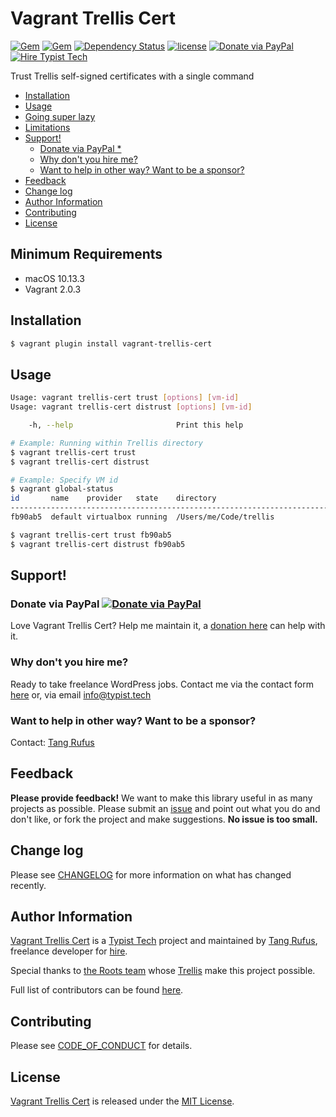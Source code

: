 # Vagrant Trellis Cert

[![Gem](https://img.shields.io/gem/v/vagrant-trellis-cert.svg)](https://rubygems.org/gems/vagrant-trellis-cert)
[![Gem](https://img.shields.io/gem/dt/vagrant-trellis-cert.svg)](https://rubygems.org/gems/vagrant-trellis-cert)
[![Dependency Status](https://gemnasium.com/badges/github.com/TypistTech/vagrant-trellis-cert.svg)](https://gemnasium.com/github.com/TypistTech/vagrant-trellis-cert)
[![license](https://img.shields.io/github/license/TypistTech/vagrant-trellis-cert.svg)](https://github.com/TypistTech/vagrant-trellis-cert/blob/master/LICENSE)
[![Donate via PayPal](https://img.shields.io/badge/Donate-PayPal-blue.svg)](https://www.typist.tech/donate/vagrant-trellis-cert/)
[![Hire Typist Tech](https://img.shields.io/badge/Hire-Typist%20Tech-ff69b4.svg)](https://www.typist.tech/contact/)

Trust Trellis self-signed certificates with a single command

<!-- START doctoc generated TOC please keep comment here to allow auto update -->
<!-- DON'T EDIT THIS SECTION, INSTEAD RE-RUN doctoc TO UPDATE -->


- [Installation](#installation)
- [Usage](#usage)
- [Going super lazy](#going-super-lazy)
- [Limitations](#limitations)
- [Support!](#support)
  - [Donate via PayPal *](#donate-via-paypal-)
  - [Why don't you hire me?](#why-dont-you-hire-me)
  - [Want to help in other way? Want to be a sponsor?](#want-to-help-in-other-way-want-to-be-a-sponsor)
- [Feedback](#feedback)
- [Change log](#change-log)
- [Author Information](#author-information)
- [Contributing](#contributing)
- [License](#license)

<!-- END doctoc generated TOC please keep comment here to allow auto update -->

## Minimum Requirements

- macOS 10.13.3
- Vagrant 2.0.3

## Installation

```bash
$ vagrant plugin install vagrant-trellis-cert
```

## Usage

```bash
Usage: vagrant trellis-cert trust [options] [vm-id]
Usage: vagrant trellis-cert distrust [options] [vm-id]

    -h, --help                       Print this help

# Example: Running within Trellis directory
$ vagrant trellis-cert trust
$ vagrant trellis-cert distrust

# Example: Specify VM id
$ vagrant global-status
id       name    provider   state    directory
-----------------------------------------------------------------------------------
fb90ab5  default virtualbox running  /Users/me/Code/trellis

$ vagrant trellis-cert trust fb90ab5
$ vagrant trellis-cert distrust fb90ab5
```

## Support!

### Donate via PayPal [![Donate via PayPal](https://img.shields.io/badge/Donate-PayPal-blue.svg)](https://www.typist.tech/donate/vagrant-trellis-cert/)

Love Vagrant Trellis Cert? Help me maintain it, a [donation here](https://www.typist.tech/donate/vagrant-trellis-cert/) can help with it.

### Why don't you hire me?

Ready to take freelance WordPress jobs. Contact me via the contact form [here](https://www.typist.tech/contact/) or, via email [info@typist.tech](mailto:info@typist.tech)

### Want to help in other way? Want to be a sponsor?

Contact: [Tang Rufus](mailto:tangrufus@gmail.com)

## Feedback

**Please provide feedback!** We want to make this library useful in as many projects as possible.
Please submit an [issue](https://github.com/TypistTech/vagrant-trellis-cert/issues/new) and point out what you do and don't like, or fork the project and make suggestions.
**No issue is too small.**

## Change log

Please see [CHANGELOG](./CHANGELOG.md) for more information on what has changed recently.

## Author Information

[Vagrant Trellis Cert](https://github.com/TypistTech/vagrant-trellis-cert) is a [Typist Tech](https://www.typist.tech) project and maintained by [Tang Rufus](https://twitter.com/Tangrufus), freelance developer for [hire](https://www.typist.tech/contact/).

Special thanks to [the Roots team](https://roots.io/about/) whose [Trellis](https://github.com/roots/trellis) make this project possible.

Full list of contributors can be found [here](https://github.com/TypistTech/vagrant-trellis-cert/graphs/contributors).

## Contributing

Please see [CODE_OF_CONDUCT](./CODE_OF_CONDUCT.md) for details.

## License

[Vagrant Trellis Cert](https://github.com/TypistTech/vagrant-trellis-cert) is released under the [MIT License](https://opensource.org/licenses/MIT).
